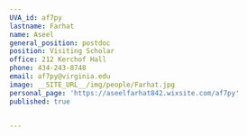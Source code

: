 ```yaml
---
UVA_id: af7py
lastname: Farhat
name: Aseel
general_position: postdoc
position: Visiting Scholar
office: 212 Kerchof Hall
phone: 434-243-8748
email: af7py@virginia.edu
image: __SITE_URL__/img/people/Farhat.jpg
personal_page: 'https://aseelfarhat842.wixsite.com/af7py'
published: true


---
```

